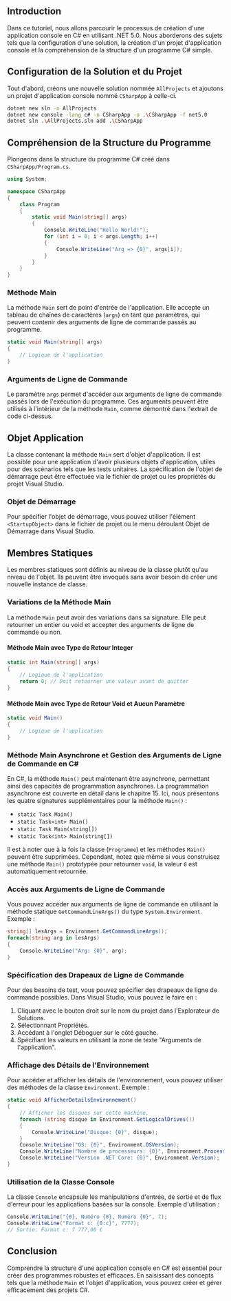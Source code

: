 ## Introduction
Dans ce tutoriel, nous allons parcourir le processus de création d'une application console en C# en utilisant .NET 5.0. Nous aborderons des sujets tels que la configuration d'une solution, la création d'un projet d'application console et la compréhension de la structure d'un programme C# simple.

## Configuration de la Solution et du Projet
Tout d'abord, créons une nouvelle solution nommée `AllProjects` et ajoutons un projet d'application console nommé `CSharpApp` à celle-ci.

```bash
dotnet new sln -n AllProjects
dotnet new console -lang c# -n CSharpApp -o .\CSharpApp -f net5.0
dotnet sln .\AllProjects.sln add .\CSharpApp
```

## Compréhension de la Structure du Programme
Plongeons dans la structure du programme C# créé dans `CSharpApp/Program.cs`.

```csharp
using System;

namespace CSharpApp
{
    class Program
    {
        static void Main(string[] args)
        {
            Console.WriteLine("Hello World!");
            for (int i = 0; i < args.Length; i++)
            {
                Console.WriteLine("Arg => {0}", args[i]);
            }
        }
    }
}
```

### Méthode Main
La méthode `Main` sert de point d'entrée de l'application. Elle accepte un tableau de chaînes de caractères (`args`) en tant que paramètres, qui peuvent contenir des arguments de ligne de commande passés au programme.

```csharp
static void Main(string[] args)
{
    // Logique de l'application
}
```

### Arguments de Ligne de Commande
Le paramètre `args` permet d'accéder aux arguments de ligne de commande passés lors de l'exécution du programme. Ces arguments peuvent être utilisés à l'intérieur de la méthode `Main`, comme démontré dans l'extrait de code ci-dessus.

## Objet Application
La classe contenant la méthode `Main` sert d'objet d'application. Il est possible pour une application d'avoir plusieurs objets d'application, utiles pour des scénarios tels que les tests unitaires. La spécification de l'objet de démarrage peut être effectuée via le fichier de projet ou les propriétés du projet Visual Studio.

### Objet de Démarrage
Pour spécifier l'objet de démarrage, vous pouvez utiliser l'élément `<StartupObject>` dans le fichier de projet ou le menu déroulant Objet de Démarrage dans Visual Studio.

## Membres Statiques
Les membres statiques sont définis au niveau de la classe plutôt qu'au niveau de l'objet. Ils peuvent être invoqués sans avoir besoin de créer une nouvelle instance de classe.

### Variations de la Méthode Main
La méthode `Main` peut avoir des variations dans sa signature. Elle peut retourner un entier ou void et accepter des arguments de ligne de commande ou non.

#### Méthode Main avec Type de Retour Integer
```csharp
static int Main(string[] args)
{
    // Logique de l'application
    return 0; // Doit retourner une valeur avant de quitter
}
```

#### Méthode Main avec Type de Retour Void et Aucun Paramètre
```csharp
static void Main()
{
    // Logique de l'application
}
```

### Méthode Main Asynchrone et Gestion des Arguments de Ligne de Commande en C#
En C#, la méthode `Main()` peut maintenant être asynchrone, permettant ainsi des capacités de programmation asynchrones. La programmation asynchrone est couverte en détail dans le chapitre 15. Ici, nous présentons les quatre signatures supplémentaires pour la méthode `Main()` :

- `static Task Main()`
- `static Task<int> Main()`
- `static Task Main(string[])`
- `static Task<int> Main(string[])`

Il est à noter que à la fois la classe (`Programme`) et les méthodes `Main()` peuvent être supprimées. Cependant, notez que même si vous construisez une méthode `Main()` prototypée pour retourner `void`, la valeur `0` est automatiquement retournée.

### Accès aux Arguments de Ligne de Commande
Vous pouvez accéder aux arguments de ligne de commande en utilisant la méthode statique `GetCommandLineArgs()` du type `System.Environment`. Exemple :

```csharp
string[] lesArgs = Environment.GetCommandLineArgs();
foreach(string arg in lesArgs)
{
    Console.WriteLine("Arg: {0}", arg);
}
```

### Spécification des Drapeaux de Ligne de Commande
Pour des besoins de test, vous pouvez spécifier des drapeaux de ligne de commande possibles. Dans Visual Studio, vous pouvez le faire en :

1. Cliquant avec le bouton droit sur le nom du projet dans l'Explorateur de Solutions.
2. Sélectionnant Propriétés.
3. Accédant à l'onglet Déboguer sur le côté gauche.
4. Spécifiant les valeurs en utilisant la zone de texte "Arguments de l'application".

### Affichage des Détails de l'Environnement
Pour accéder et afficher les détails de l'environnement, vous pouvez utiliser des méthodes de la classe `Environment`. Exemple :

```csharp
static void AfficherDetailsEnvironnement()
{
    // Afficher les disques sur cette machine,
    foreach (string disque in Environment.GetLogicalDrives())
    {
        Console.WriteLine("Disque: {0}", disque);
    }
    Console.WriteLine("OS: {0}", Environment.OSVersion);
    Console.WriteLine("Nombre de processeurs: {0}", Environment.ProcessorCount);
    Console.WriteLine("Version .NET Core: {0}", Environment.Version);
}
```

### Utilisation de la Classe Console
La classe `Console` encapsule les manipulations d'entrée, de sortie et de flux d'erreur pour les applications basées sur la console. Exemple d'utilisation :

```csharp
Console.WriteLine("{0}, Numéro {0}, Numéro {0}", 7);
Console.WriteLine("Format c: {0:c}", 7777);
// Sortie: Format c: 7 777,00 €
```


 ## Conclusion
Comprendre la structure d'une application console en C# est essentiel pour créer des programmes robustes et efficaces. En saisissant des concepts tels que la méthode `Main` et l'objet d'application, vous pouvez créer et gérer efficacement des projets C#.

